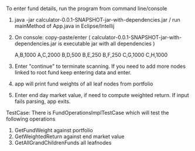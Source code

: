 To enter fund details, run the program from command line/console

1. java -jar calculator-0.0.1-SNAPSHOT-jar-with-dependencies.jar / run mainMethod of App.java in Eclipse/Intellij
2. On console: copy-paste/enter (  calculator-0.0.1-SNAPSHOT-jar-with-dependencies.jar is executable jar with all dependencies ) 


	A,B,1000
	A,C,2000
	B,D,500
	B,E,250
	B,F,250
	C,G,1000
	C,H,1000

3. Enter "continue" to terminate scanning. If you need to add more nodes linked to root fund keep entering data and enter. 
4. app will print fund weights of all leaf nodes from portfolio
5. Enter end day market value, if need to compute weighted return. If input fails parsing, app exits.


TestCase:
There is FundOperationsImplTestCase which will test the following operations
1. GetFundWeight against portfolio
2. GetWeightedReturn against end market value
3. GetAllGrandChildrenFunds all leafnodes
